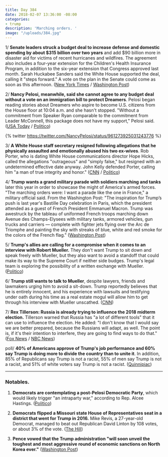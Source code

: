 ```yaml
---
title: Day 384
date: 2018-02-07 13:36:00 -08:00
categories:
- trump
description: 'Marching orders. '
image: "/uploads/384.jpg"
---
```


1/ **Senate leaders struck a budget deal to increase defense and domestic spending by about $315 billion over two years** and add $90 billion more in disaster aid for victims of recent hurricanes and wildfires. The agreement also includes a four-year extension for the Children's Health Insurance Program, in addition to the six-year extension that Congress approved last month. Sarah Huckabee Sanders said the White House supported the deal, calling it "steps forward." A vote on the plan in the Senate could come as soon as this afternoon. ([New York Times](https://www.nytimes.com/2018/02/07/us/politics/budget-deal-trump.html) / [Washington Post](https://www.washingtonpost.com/business/economy/spending-deal-in-jeopardy-as-pelosi-issues-last-minute-demand-on-immigration/2018/02/07/a07e4e68-0c1b-11e8-8890-372e2047c935_story.html))

2/ **Nancy Pelosi, meanwhile, said she cannot agree to any budget deal without a vote on an immigration bill to protect Dreamers**. Pelosi began reading stories about Dreamers who aspire to become U.S. citizens from the House floor at 10:04 a.m. and she hasn't stopped. "Without a commitment from Speaker Ryan comparable to the commitment from Leader McConnell, this package does not have my support," Pelosi said.  ([USA Today](https://www.usatoday.com/story/news/politics/onpolitics/2018/02/07/nancy-pelosi-spends-three-hours-reading-dreamer-stories-house-floor/315717002/) / [Politico](https://www.politico.com/story/2018/02/07/government-shutdown-senate-budget-deal-395984))

{% twitter https://twitter.com/NancyPelosi/status/961273925031243776 %}

3/ **A White House staff secretary resigned following allegations that he physically assaulted and emotionally abused his two ex-wives**. Rob Porter, who is dating White House communications director Hope Hicks, called the allegations "outrageous" and "simply false," but resigned with an undetermined effective date anyway. John Kelly defended Porter, calling him "a man of true integrity and honor." ([CNN](https://www.cnn.com/2018/02/07/politics/rob-porter-white-house-resignation/index.html) / [Politico](https://www.politico.com/story/2018/02/07/white-house-aide-rob-porter-resigns-after-allegations-from-ex-wives-397407))

4/ **Trump wants a grand military parade with soldiers marching and tanks** later this year in order to showcase the might of America's armed forces. "The marching orders were: I want a parade like the one in France," a military official said. From the Washington Post: "The inspiration for Trump’s push is last year's Bastille Day celebration in Paris, which the president attended as a guest of French President Emmanuel Macron. Trump was awestruck by the tableau of uniformed French troops marching down Avenue des Champs-Elysees with military tanks, armored vehicles, gun trucks and carriers — complete with fighter jets flying over the Arc de Triomphe and painting the sky with streaks of blue, white and red smoke for the colors of the French flag." ([Washington Post](https://www.washingtonpost.com/politics/trumps-marching-orders-to-the-pentagon-plan-a-grand-military-parade/2018/02/06/9e19ca88-0b55-11e8-8b0d-891602206fb7_story.html))

5/ **Trump's allies are calling for a compromise when it comes to an interview with Robert Mueller.** They don't want Trump to sit down and speak freely with Mueller, but they also want to avoid a standoff that could make its way to the Supreme Court if neither side budges. Trump's legal team is exploring the possibility of a written exchange with Mueller. ([Politico](https://www.politico.com/story/2018/02/07/trump-mueller-russia-probe-395958))

6/ **Trump still wants to talk to Mueller**, despite lawyers, friends and lawmakers urging him to avoid a sit-down. Trump reportedly believes that he is entirely innocent, and his experience with lawsuits and testifying under oath during his time as a real estate mogul will allow him to get through his interview with Mueller unscathed. ([CNN](https://www.cnn.com/2018/02/06/politics/trump-mueller-interview/index.html))

7/ **Rex Tillerson: Russia is already trying to influence the 2018 midterm election.** Tillerson warned that Russia has "a lot of different tools" that it can use to influence the election. He added: "I don't know that I would say we are better prepared, because the Russians will adapt, as well. The point is, if it's their intention to interfere, they are going to find ways to do that." ([Fox News](http://www.foxnews.com/politics/2018/02/06/russians-already-meddling-in-us-midterms-tillerson-says.html) / [NBC News](https://www.nbcnews.com/news/us-news/tillerson-warns-u-s-not-better-prepared-new-russian-election-n845396))

poll/ **40% of Americans approve of Trump's job performance and 60%  say Trump is doing more to divide the country than to unite it**. In addition, 85% of Republicans say Trump is not a racist, 55% of men say Trump is not a racist, and 51% of white voters say Trump is not a racist. ([Quinnipiac](https://poll.qu.edu/national/release-detail?ReleaseID=2518))

---

### Notables.

1. **Democrats are contemplating a post-Pelosi Democratic Party**, which would likely trigger "an intraparty war," according to Rep. Alcee Hastings. ([Politico](https://www.politico.com/story/2018/02/06/nancy-pelosi-house-democrats-395924))

2. **Democrats flipped a Missouri state House of Representatives seat in a district that went for Trump in 2016.** Mike Revis, a 27-year-old Democrat, managed to beat out Republican David Linton by 108 votes, or about 3% of the vote. ([The Hill](http://thehill.com/homenews/state-watch/372670-dems-pick-up-deep-red-legislative-seat-in-missouri))

3. **Pence vowed that the Trump administration "will soon unveil the toughest and most aggressive round of economic sanctions on North Korea ever."** ([Washington Post](https://www.washingtonpost.com/politics/north-korea-to-face-harshest-us-sanctions-ever-pence-vows/2018/02/07/7c8a67bc-0be9-11e8-baf5-e629fc1cd21e_story.html))
